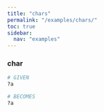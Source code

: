 ```yaml
---
title: "chars"
permalink: "/examples/chars/"
toc: true
sidebar:
  nav: "examples"
---
```


### char
```ruby
# GIVEN
?a
```
```ruby
# BECOMES
?a
```
